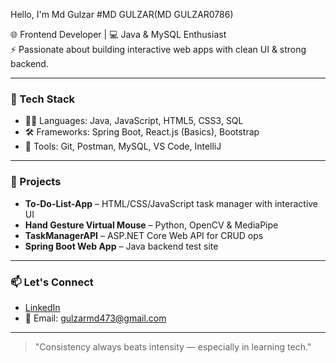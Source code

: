  Hello, I'm Md Gulzar
 #MD GULZAR(MD GULZAR0786)
 
 🌐 Frontend Developer | 💻 Java & MySQL Enthusiast  
 ⚡ Passionate about building interactive web apps with clean UI & strong backend.
 
 ---
 
 ### 💼 Tech Stack
 
 - 👨‍💻 Languages: Java, JavaScript, HTML5, CSS3, SQL
 - 🛠️ Frameworks: Spring Boot, React.js (Basics), Bootstrap
 - 🧰 Tools: Git, Postman, MySQL, VS Code, IntelliJ
 
 ---
 
 ### 🔧 Projects
 
 - **To-Do-List-App** – HTML/CSS/JavaScript task manager with interactive UI
 - **Hand Gesture Virtual Mouse** – Python, OpenCV & MediaPipe
 - **TaskManagerAPI** – ASP.NET Core Web API for CRUD ops
 - **Spring Boot Web App** – Java backend test site
 
 ---
 
 ### 📫 Let's Connect
 
 - [LinkedIn](https://www.linkedin.com/in/mdgulzar)
 - 📧 Email: gulzarmd473@gmail.com
 
 ---
 
 > "Consistency always beats intensity — especially in learning tech."
